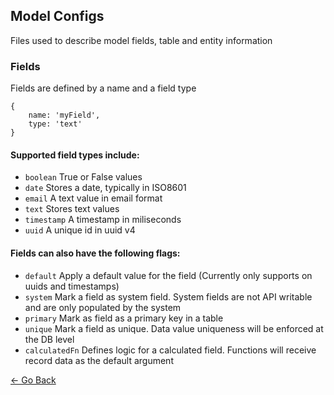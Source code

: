 ## Model Configs
Files used to describe model fields, table and entity information

### Fields
Fields are defined by a name and a field type
```
{
	name: 'myField',
	type: 'text'
}
```

#### Supported field types include:
* `boolean` True or False values
* `date` Stores a date, typically in ISO8601
* `email` A text value in email format
* `text` Stores text values
* `timestamp` A timestamp in miliseconds
* `uuid` A unique id in uuid v4

#### Fields can also have the following flags:
* `default` Apply a default value for the field (Currently only supports on uuids and timestamps)
* `system` Mark a field as system field. System fields are not API writable and are only populated by the system
* `primary` Mark as field as a primary key in a table
* `unique` Mark a field as unique. Data value uniqueness will be enforced at the DB level
* `calculatedFn` Defines logic for a calculated field. Functions will receive record data as the default argument

[&larr; Go Back](../../README.md)
